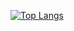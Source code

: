 [![Top Langs](https://github-readme-stats.vercel.app/api/top-langs/?username={Hayaa6211}
)](https://github.com/anuraghazra/github-readme-stats)
